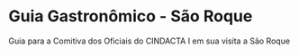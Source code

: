 # Guia Gastronômico - São Roque

Guia para a Comitiva dos Oficiais do CINDACTA I em sua visita a São Roque
